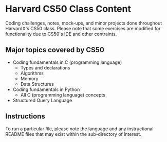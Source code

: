 # Harvard CS50 Class Content

Coding challenges, notes, mock-ups, and minor projects done throughout HarvardX's CS50 class. Please note that some exercises are modified for functionality due to CS50's IDE and other contraints.

## Major topics covered by CS50

- Coding fundamentals in C (programming language)
  - Types and declarations
  - Algorithms
  - Memory
  - Data Structures
- Coding fundamentals in Python
  - All C (programming language) concepts
- Structured Query Language

## Instructions

To run a particular file, please note the language and any instructional README files that may exist within the sub-directory of interest.
